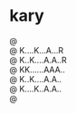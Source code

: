 # kary

@ <br/>
@ K....K...A...R<br/>
@ K..K....A.A..R<br/>
@ KK......AAA..<br/>
@ K..K....A.A..<br/>
@ K....K..A.A..<br/>
@ <br/>

<!--
@ ..........
@ K..K..A..R@   @ @
@ K.K..A.A.R @  @ @
@ KK...AAA.@@   @ @
@ K.K..A.A.@ @   @
@ K..K.A.A.@ @   @
@ .................
-->

